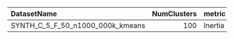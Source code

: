 | DatasetName                      |   NumClusters | metric   | baseline   | compare_suite   |   Single_Inertia |   Hybrid_Inertia |   Rel_Inertia |   Improvement_% |   n_pairs |
|:---------------------------------|--------------:|:---------|:-----------|:----------------|-----------------:|-----------------:|--------------:|----------------:|----------:|
| SYNTH_C_5_F_50_n1000_000k_kmeans |           100 | Inertia  | Single     | Hybrid          |      3.97944e+07 |      4.61874e+07 |       1.16065 |        -16.0651 |         1 |
